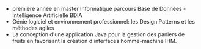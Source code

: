 - première année en master Informatique parcours Base de Données - Intelligence Artificielle BDIA
- Génie logiciel et environnement professionnel: les Design Patterns et les méthodes agiles
- La conception d'une application Java pour la gestion des paniers de fruits en favorisant la création d'interfaces homme-machine IHM.
